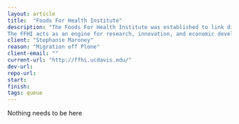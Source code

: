 ```yaml
---
layout: article
title:  "Foods For Health Institute"
description: "The Foods For Health Institute was established to link diverse scientific disciplines across the colleges and schools of the University of California at Davis, and develop regional and international multi-stakeholder partnerships.
The FFHI acts as an engine for research, innovation, and economic development supported by competitive research programs, industry collaborations, and philanthropic funding. Together, the FFHI and its partners will lead the improvement of individual health through diet."
client: "Stephanie Maroney"
reason: "Migration off Plone"
client-email: ""
current-url: "http://ffhi.ucdavis.edu/"
dev-url:
repo-url:
start:
finish:
tags: queue
---
```


Nothing needs to be here
